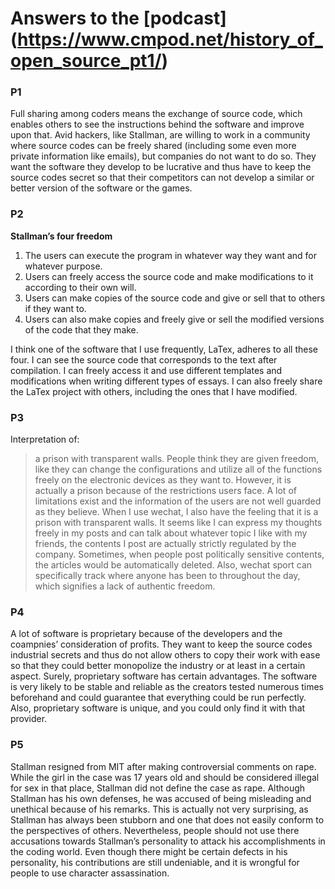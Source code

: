 #  Answers to the [podcast] (https://www.cmpod.net/history_of_open_source_pt1/)



### P1
Full sharing among coders means the exchange of source code, which enables others to see the instructions behind the software and improve upon that. Avid hackers, like Stallman, are willing to work in a community where source codes can be freely shared (including some even more private information like emails), but companies do not want to do so. They want the software they develop to be lucrative and thus have to keep the source codes secret so that their competitors can not develop a similar or better version of the software or the games. 

### P2
**Stallman’s four freedom**
1.	The users can execute the program in whatever way they want and for whatever purpose. 
2.	Users can freely access the source code and make modifications to it according to their own will. 
3.	Users can make copies of the source code and give or sell that to others if they want to. 
4.	Users can also make copies and freely give or sell the modified versions of the code that they make. 

I think one of the software that I use frequently, LaTex, adheres to all these four. I can see the source code that corresponds to the text after compilation. I can freely access it and use different templates and modifications when writing different types of essays. I can also freely share the LaTex project with others, including the ones that I have modified. 

### P3
Interpretation of:
> a prison with transparent walls.
 People think they are given freedom, like they can change the configurations and utilize all of the functions freely on the electronic devices as they want to. However, it is actually a prison because of the restrictions users face. A lot of limitations exist and the information of the users are not well guarded as they believe. When I use wechat, I also have the feeling that it is a prison with transparent walls. It seems like I can express my thoughts freely in my posts and can talk about whatever topic I like with my friends, the contents I post are actually strictly regulated by the company. Sometimes, when people post politically sensitive contents, the articles would be automatically deleted. Also, wechat sport can specifically track where anyone has been to throughout the day, which signifies a lack of authentic freedom. 

### P4
A lot of software is proprietary because of the developers and the coampnies’ consideration of profits. They want to keep the source codes industrial secrets and thus do not allow others to copy their work with ease so that they could better monopolize the industry or at least in a certain aspect. Surely, proprietary software has certain advantages. The software is very likely to be stable and reliable as the creators tested numerous times beforehand and could guarantee that everything could be run perfectly. Also, proprietary software is unique, and you could only find it with that provider. 

### P5
Stallman resigned from MIT after making controversial comments on rape. While the girl in the case was 17 years old and should be considered illegal for sex in that place, Stallman did not define the case as rape. Although Stallman has his own defenses, he was accused of being misleading and unethical because of his remarks. This is actually not very surprising, as Stallman has always been stubborn and one that does not easily conform to the perspectives of others. Nevertheless, people should not use there accusations towards Stallman’s personality to attack his accomplishments in the coding world. Even though there might be certain defects in his personality, his contributions are still undeniable, and it is wrongful for people to use character assassination. 


